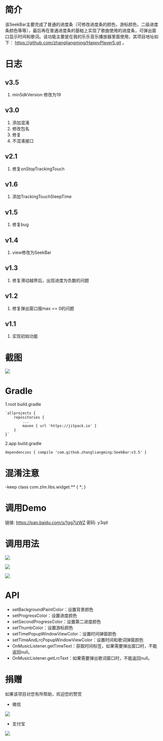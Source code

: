 # 简介 #
该SeekBar主要完成了普通的进度条（可修改进度条的颜色，游标颜色，二级进度条颜色等等），最后再在普通进度条的基础上实现了歌曲使用的进度条，可弹出窗口显示时间和歌词。该功能主要是在我的乐乐音乐播放器里面使用，其项目地址如下：
https://github.com/zhangliangming/HappyPlayer5.git 。

# 日志 #
## v3.5 ##
1. minSdkVersion 修改为19

## v3.0 ##
1. 添加混淆
2. 修改包名
3. 修复
4. 不混淆接口

## v2.1 ##
1. 修复onStopTrackingTouch

## v1.6 ##
1. 添加TrackingTouchSleepTime

## v1.5 ##
1. 修复bug

## v1.4 ##
1. view修改为SeekBar

## v1.3 ##
1. 修复滑动越界后，出现进度为负数的问题
## v1.2 ##
1. 修复弹出窗口报max == 0的问题
## v1.1 ##
1. 实现初始功能


# 截图 #

![](https://i.imgur.com/No0LrKB.png)

# Gradle #
1.root build.gradle

	`allprojects {
		repositories {
			...
			maven { url 'https://jitpack.io' }
		}
	}`
	
2.app build.gradle

`dependencies {
	         compile 'com.github.zhangliangming:SeekBar:v3.5'
	}`

# 混淆注意 #
-keep class com.zlm.libs.widget.** { *; }

# 调用Demo #
链接: https://pan.baidu.com/s/1gg7jzWZ 密码: y3qd
# 调用用法 #
![](https://i.imgur.com/PxMZTpR.png)

![](https://i.imgur.com/3oPBqu6.png)

![](https://i.imgur.com/9Y6uVgF.png)

# API #
- setBackgroundPaintColor：设置背景颜色
- setProgressColor：设置进度颜色
- setSecondProgressColor：设置第二进度颜色
- setThumbColor：设置游标颜色
- setTimePopupWindowViewColor：设置时间弹窗颜色
- setTimeAndLrcPopupWindowViewColor：设置时间和歌词弹窗颜色
- OnMusicListener.getTimeText：获取时间标签，如果需要弹出窗口时，不能返回null。
- OnMusicListener.getLrcText：如果需要弹出歌词窗口时，不能返回null。


# 捐赠 #
如果该项目对您有所帮助，欢迎您的赞赏

- 微信

![](https://i.imgur.com/hOs6tPn.png)

- 支付宝

![](https://i.imgur.com/DGB9Lq0.png)
